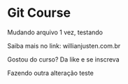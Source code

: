 # Git Course

Mudando arquivo 1 vez, testando

Saiba mais no link: willianjusten.com.br

Gostou do curso? Da like e se inscreva

Fazendo outra alteração teste